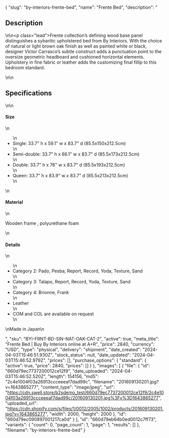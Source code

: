{
  "slug": "by-interiors-frente-bed",
  "name": "Frente Bed",
  "description": "<h2>Description</h2>\n<!-- split -->\n<p class=\"lead\">Frente collection’s defining wood base panel distinguishes a sybaritic upholstered bed from By Interiors. With the choice of natural or light brown oak finish as well as painted white or black, designer Victor Carrasco’s subtle construct adds a punctuation point to the oversize geometric headboard and cushioned horizontal elements. Upholstery in fine fabric or leather adds the customizing final fillip to this bedroom standard.</p>\n<!-- split -->\n<h2>Specifications</h2>\n<!-- split -->\n<h4>Size</h4>\n<ul>\n<li>Single: 33.7\" h x 59.1\" w x 83.7\" d (85.5x150x212.5cm)</li>\n<li>Semi-double: 33.7\" h x 66.1\" w x 83.7\" d (85.5x173x212.5cm)</li>\n<li>Double: 33.7\" h x 76\" w x 83.7\" d (85.5x193x212.5cm)</li>\n<li>Queen: 33.7\" h x 83.9\" w x 83.7\" d (85.5x213x212.5cm)</li>\n</ul>\n<h4>Material</h4>\n<p>Wooden frame , polyurethane foam</p>\n<h4>Details</h4>\n<ul>\n<li>Category 2: Pado, Pesba, Report, Record, Yoda, Texture, Sand</li>\n<li>Category 3: Talapo, Report, Record, Yoda, Texture, Sand</li>\n<li>Category 4: Brionne, Frank</li>\n<li>Leather</li>\n<li>COM and COL are available on request</li>\n</ul>\nMade in Japan\n<ul></ul>",
  "sku": "BYI-FRNT-BD-SIN-NAT-OAK-CAT-2",
  "active": true,
  "meta_title": "Frente Bed | Buy By Interiors online at A+R",
  "price": 2840,
  "currency": "USD",
  "type": "physical",
  "delivery": "shipment",
  "date_created": "2024-04-03T15:46:51.930Z",
  "stock_status": null,
  "date_updated": "2024-04-03T15:46:52.979Z",
  "prices": [],
  "purchase_options": {
    "standard": {
      "active": true,
      "price": 2840,
      "prices": []
    }
  },
  "images": [
    {
      "file": {
        "id": "660d79ec7737200012ce12f9",
        "date_uploaded": "2024-04-03T15:46:52.520Z",
        "length": 154156,
        "md5": "2c4e1004f03a26913ccceeeaf7dad99c",
        "filename": "201609130201.jpg?v=1643865277",
        "content_type": "image/jpeg",
        "url": "https://cdn.swell.store/b2sdemo_test/660d79ec7737200012ce12f9/2c4e1004f03a26913ccceeeaf7dad99c/201609130201.jpg%3Fv%3D1643865277",
        "uploaded_url": "https://cdn.shopify.com/s/files/1/0012/2005/1002/products/201609130201.jpg?v=1643865277",
        "width": 2000,
        "height": 2000
      },
      "id": "660d79ec090897001217ca0d"
    }
  ],
  "id": "660d79eb64b0ed0012c7ff73",
  "variants": {
    "count": 0,
    "page_count": 1,
    "page": 1,
    "results": []
  },
  "filename": "by-interiors-frente-bed"
}